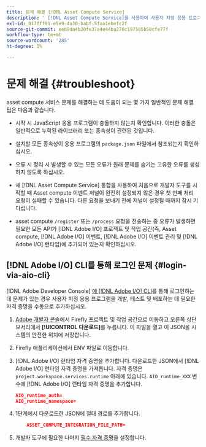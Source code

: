 ```yaml
---
title: 문제 해결 [!DNL Asset Compute Service]
description: ' [!DNL Asset Compute Service]을 사용하여 사용자 지정 응용 프로그램 문제를 해결하고 디버깅하십시오.'
exl-id: 017fff91-e5e9-4a30-babf-5faa1ebefc2f
source-git-commit: eed9da4b20fe37a4e44ba270c197505b50cfe77f
workflow-type: tm+mt
source-wordcount: '285'
ht-degree: 1%

---
```


# 문제 해결 {#troubleshoot}

asset compute 서비스 문제를 해결하는 데 도움이 되는 몇 가지 일반적인 문제 해결 팁은 다음과 같습니다.

* 시작 시 JavaScript 응용 프로그램이 충돌하지 않는지 확인합니다. 이러한 충돌은 일반적으로 누락된 라이브러리 또는 종속성이 관련된 것입니다.
* 설치할 모든 종속성이 응용 프로그램의 `package.json` 파일에서 참조되는지 확인하십시오.
* 오류 시 정리 시 발생할 수 있는 모든 오류가 원래 문제를 숨기는 고유한 오류를 생성하지 않도록 하십시오.

* 새 [!DNL Asset Compute Service] 통합을 사용하여 처음으로 개발자 도구를 시작할 때 Asset compute 이벤트 저널이 완전히 설정되지 않은 경우 첫 번째 처리 요청이 실패할 수 있습니다. 다른 요청을 보내기 전에 저널이 설정될 때까지 잠시 기다립니다.
* asset compute `/register` 또는 `/process` 요청을 전송하는 중 오류가 발생하면 필요한 모든 API가 [!DNL Adobe I/O] 프로젝트 및 작업 공간(즉, Asset compute, [!DNL Adobe I/O] 이벤트, [!DNL Adobe I/O] 이벤트 관리 및 [!DNL Adobe I/O] 런타임)에 추가되어 있는지 확인하십시오.

## [!DNL Adobe I/O] CLI를 통해 로그인 문제 {#login-via-aio-cli}

[!DNL Adobe Developer Console] [에 [!DNL Adobe I/O] CLI](https://www.adobe.io/project-firefly/docs/getting_started/first_app/#3-signing-in-from-cli)를 통해 로그인하는 데 문제가 있는 경우 사용자 지정 응용 프로그램을 개발, 테스트 및 배포하는 데 필요한 자격 증명을 수동으로 추가하십시오.

1. [Adobe 개발자 콘솔](https://console.adobe.io/)에서 Firefly 프로젝트 및 작업 공간으로 이동하고 오른쪽 상단 모서리에서 **[!UICONTROL 다운로드]**&#x200B;를 누릅니다. 이 파일을 열고 이 JSON을 시스템의 안전한 위치에 저장합니다.

1. Firefly 애플리케이션에서 ENV 파일로 이동합니다.

1. [!DNL Adobe I/O] 런타임 자격 증명을 추가합니다. 다운로드한 JSON에서 [!DNL Adobe I/O] 런타임 자격 증명을 가져옵니다. 자격 증명은 `project.workspace.services.runtime` 아래에 있습니다. `AIO_runtime_XXX` 변수에 [!DNL Adobe I/O] 런타임 자격 증명을 추가합니다.

   ```json
   AIO_runtime_auth=
   AIO_runtime_namespace=
   ```

1. 1단계에서 다운로드한 JSON에 절대 경로를 추가합니다.

   ```json
       ASSET_COMPUTE_INTEGRATION_FILE_PATH=
   ```

1. 개발자 도구에 필요한 나머지 [필수 자격 증명](develop-custom-application.md)을 설정합니다.

<!-- TBD for later:
Add any best practices for developers in this section:
* Any items to take care of when creating projects.
* Any naming conventions, reserved keywords, etc.?
* Any terms that can become a source of confusion later based on our OOTB naming.

* If required, add limitations for custom applications and spin those off as best practices.
* Do NOT borrow any content from https://git.corp.adobe.com/nui/nui/blob/master/doc/worker_api.md. It is outdated and irrelevant for 3rd party custom applications.
-->
